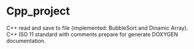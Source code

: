# Cpp_project
C++ read and save to file (implemented: BubbleSort and Dinamic Array). C++ ISO 11 standard with comments prepare for generate DOXYGEN documentation.
